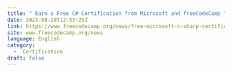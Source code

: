 ```yaml
---
title: " Earn a Free C# Certification from Microsoft and freeCodeCamp "
date: 2023-08-28T12:53:25Z
link: https://www.freecodecamp.org/news/free-microsoft-c-sharp-certification/?utm_medium=RSS&utm_source=news.12bit.vn
site: www.freecodecamp.org/news
language: English
category:
  -  Certification 
draft: false
---
```


